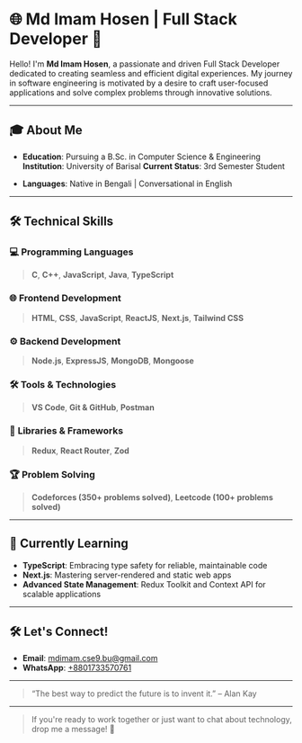 # 🌐 Md Imam Hosen | Full Stack Developer 🚀

Hello! I'm **Md Imam Hosen**, a passionate and driven Full Stack Developer dedicated to creating seamless and efficient digital experiences. My journey in software engineering is motivated by a desire to craft user-focused applications and solve complex problems through innovative solutions.

---

## 🎓 **About Me**

- **Education**: Pursuing a B.Sc. in Computer Science & Engineering
  **Institution**: University of Barisal
  **Current Status**: 3rd Semester Student

- **Languages**: Native in Bengali | Conversational in English

---

## 🛠️ **Technical Skills**

### 💻 **Programming Languages**

> **C**, **C++**, **JavaScript**, **Java**, **TypeScript**

### 🌐 **Frontend Development**

> **HTML**, **CSS**, **JavaScript**, **ReactJS**, **Next.js**, **Tailwind CSS**

### ⚙️ **Backend Development**

> **Node.js**, **ExpressJS**, **MongoDB**, **Mongoose**

### 🛠️ **Tools & Technologies**

> **VS Code**, **Git & GitHub**, **Postman**

### 🧩 **Libraries & Frameworks**

> **Redux**, **React Router**, **Zod**

### 🏆 **Problem Solving**

> **Codeforces (350+ problems solved)**, **Leetcode (100+ problems solved)**

---

## 🌱 **Currently Learning**

- **TypeScript**: Embracing type safety for reliable, maintainable code
- **Next.js**: Mastering server-rendered and static web apps
- **Advanced State Management**: Redux Toolkit and Context API for scalable applications

---

## 🛠️ **Let's Connect!**

- **Email**: [mdimam.cse9.bu@gmail.com](mailto:mdimam.cse9.bu@gmail.com)
- **WhatsApp**: [+8801733570761](https://wa.me/+8801733570761)

---

> “The best way to predict the future is to invent it.” – Alan Kay

---

> If you're ready to work together or just want to chat about technology, drop me a message! 🌟
